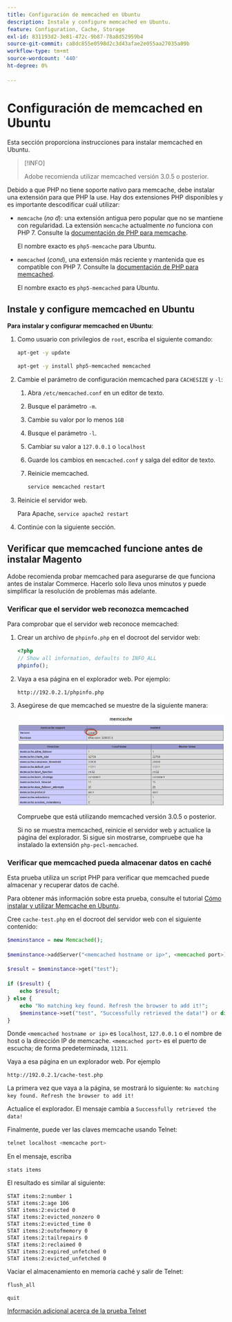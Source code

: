 ```yaml
---
title: Configuración de memcached en Ubuntu
description: Instale y configure memcached en Ubuntu.
feature: Configuration, Cache, Storage
exl-id: 831193d2-3e81-472c-9b87-78a8d52959b4
source-git-commit: ca8dc855e0598d2c3d43afae2e055aa27035a09b
workflow-type: tm+mt
source-wordcount: '440'
ht-degree: 0%

---
```


# Configuración de memcached en Ubuntu

Esta sección proporciona instrucciones para instalar memcached en Ubuntu.

>[!INFO]
>
>Adobe recomienda utilizar memcached versión 3.0.5 o posterior.

Debido a que PHP no tiene soporte nativo para memcache, debe instalar una extensión para que PHP la use. Hay dos extensiones PHP disponibles y es importante descodificar cuál utilizar:

- `memcache` (_no d_): una extensión antigua pero popular que no se mantiene con regularidad.
La extensión `memcache` actualmente _no_ funciona con PHP 7. Consulte la [documentación de PHP para memcache](https://www.php.net/manual/en/book.memcache.php).

  El nombre exacto es `php5-memcache` para Ubuntu.

- `memcached` (_con`d`_), una extensión más reciente y mantenida que es compatible con PHP 7. Consulte la [documentación de PHP para memcached](https://www.php.net/manual/en/book.memcached.php).

  El nombre exacto es `php5-memcached` para Ubuntu.

## Instale y configure memcached en Ubuntu

**Para instalar y configurar memcached en Ubuntu**:

1. Como usuario con privilegios de `root`, escriba el siguiente comando:

   ```bash
   apt-get -y update
   ```

   ```bash
   apt-get -y install php5-memcached memcached
   ```

1. Cambie el parámetro de configuración memcached para `CACHESIZE` y `-l`:

   1. Abra `/etc/memcached.conf` en un editor de texto.
   1. Busque el parámetro `-m`.
   1. Cambie su valor por lo menos `1GB`
   1. Busque el parámetro `-l`.
   1. Cambiar su valor a `127.0.0.1` o `localhost`
   1. Guarde los cambios en `memcached.conf` y salga del editor de texto.
   1. Reinicie memcached.

      ```bash
      service memcached restart
      ```

1. Reinicie el servidor web.

   Para Apache, `service apache2 restart`

1. Continúe con la siguiente sección.

## Verificar que memcached funcione antes de instalar Magento

Adobe recomienda probar memcached para asegurarse de que funciona antes de instalar Commerce. Hacerlo solo lleva unos minutos y puede simplificar la resolución de problemas más adelante.

### Verificar que el servidor web reconozca memcached

Para comprobar que el servidor web reconoce memcached:

1. Crear un archivo de `phpinfo.php` en el docroot del servidor web:

   ```php
   <?php
   // Show all information, defaults to INFO_ALL
   phpinfo();
   ```

1. Vaya a esa página en el explorador web. Por ejemplo:

   ```http
   http://192.0.2.1/phpinfo.php
   ```

1. Asegúrese de que memcached se muestre de la siguiente manera:

   ![Confirmar que el servidor web reconoce memcached](../../assets/configuration/memcache.png)

   Compruebe que está utilizando memcached versión 3.0.5 o posterior.

   Si no se muestra memcached, reinicie el servidor web y actualice la página del explorador. Si sigue sin mostrarse, compruebe que ha instalado la extensión `php-pecl-memcached`.

### Verificar que memcached pueda almacenar datos en caché

Esta prueba utiliza un script PHP para verificar que memcached puede almacenar y recuperar datos de caché.

Para obtener más información sobre esta prueba, consulte el tutorial [Cómo instalar y utilizar Memcache en Ubuntu](https://www.digitalocean.com/community/tutorials/how-to-install-and-use-memcache-on-ubuntu-14-04).

Cree `cache-test.php` en el docroot del servidor web con el siguiente contenido:

```php
$meminstance = new Memcached();

$meminstance->addServer("<memcached hostname or ip>", <memcached port>);

$result = $meminstance->get("test");

if ($result) {
    echo $result;
} else {
    echo "No matching key found. Refresh the browser to add it!";
    $meminstance->set("test", "Successfully retrieved the data!") or die("Could not save anything to memcached...");
}
```

Donde `<memcached hostname or ip>` es `localhost`, `127.0.0.1` o el nombre de host o la dirección IP de memcache. `<memcached port>` es el puerto de escucha; de forma predeterminada, `11211`.

Vaya a esa página en un explorador web. Por ejemplo

```http
http://192.0.2.1/cache-test.php
```

La primera vez que vaya a la página, se mostrará lo siguiente: `No matching key found. Refresh the browser to add it!`

Actualice el explorador. El mensaje cambia a `Successfully retrieved the data!`

Finalmente, puede ver las claves memcache usando Telnet:

```bash
telnet localhost <memcache port>
```

En el mensaje, escriba

```shell
stats items
```

El resultado es similar al siguiente:

```
STAT items:2:number 1
STAT items:2:age 106
STAT items:2:evicted 0
STAT items:2:evicted_nonzero 0
STAT items:2:evicted_time 0
STAT items:2:outofmemory 0
STAT items:2:tailrepairs 0
STAT items:2:reclaimed 0
STAT items:2:expired_unfetched 0
STAT items:2:evicted_unfetched 0
```

Vaciar el almacenamiento en memoria caché y salir de Telnet:

```shell
flush_all
```

```shell
quit
```

[Información adicional acerca de la prueba Telnet](https://darkcoding.net/software/memcached-list-all-keys/)
